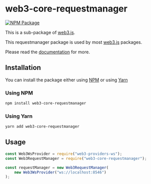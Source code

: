 # web3-core-requestmanager

[![NPM Package][npm-image]][npm-url]

This is a sub-package of [web3.js][repo].

This requestmanager package is used by most [web3.js][repo] packages.

Please read the [documentation][docs] for more.

## Installation

You can install the package either using [NPM](https://www.npmjs.com/package/web3-core-requestmanager) or using [Yarn](https://yarnpkg.com/package/web3-core-requestmanager)

### Using NPM

```bash
npm install web3-core-requestmanager
```

### Using Yarn

```bash
yarn add web3-core-requestmanager
```

## Usage

```js
const Web3WsProvider = require("web3-providers-ws");
const Web3RequestManager = require("web3-core-requestmanager");

const requestManager = new Web3RequestManager(
    new Web3WsProvider("ws://localhost:8546")
);
```

[docs]: http://web3js.readthedocs.io/en/1.0/
[repo]: https://github.com/ethereum/web3.js
[npm-image]: https://img.shields.io/npm/v/web3-core-requestmanager.svg
[npm-url]: https://npmjs.org/package/web3-core-requestmanager

